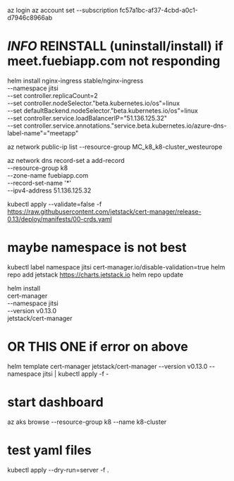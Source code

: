 az login
az account set --subscription fc57a1bc-af37-4cbd-a0c1-d7946c8966ab

# *INFO* REINSTALL (uninstall/install) if meet.fuebiapp.com not responding
helm install nginx-ingress stable/nginx-ingress \
--namespace jitsi \
--set controller.replicaCount=2 \
--set controller.nodeSelector."beta\.kubernetes\.io/os"=linux \
--set defaultBackend.nodeSelector."beta\.kubernetes\.io/os"=linux \
--set controller.service.loadBalancerIP="51.136.125.32" \
--set controller.service.annotations."service\.beta\.kubernetes\.io/azure-dns-label-name"="meetapp"

az network public-ip list --resource-group MC_k8_k8-cluster_westeurope

az network dns record-set a add-record \
--resource-group k8 \
--zone-name fuebiapp.com \
--record-set-name '*' \
--ipv4-address 51.136.125.32

kubectl apply --validate=false -f https://raw.githubusercontent.com/jetstack/cert-manager/release-0.13/deploy/manifests/00-crds.yaml

# maybe namespace is not best
kubectl label namespace jitsi cert-manager.io/disable-validation=true
helm repo add jetstack https://charts.jetstack.io
helm repo update

helm install \
  cert-manager \
  --namespace jitsi \
  --version v0.13.0 \
  jetstack/cert-manager

# OR THIS ONE if error on above
helm template cert-manager jetstack/cert-manager --version v0.13.0 --namespace jitsi | kubectl apply -f -

# start dashboard
az aks browse --resource-group k8 --name k8-cluster

# test yaml files
kubectl apply --dry-run=server -f .
  